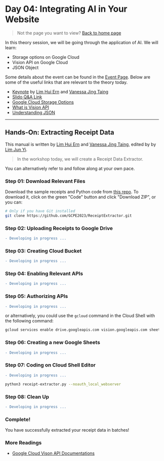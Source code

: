 # Day 04: Integrating AI in Your Website

> Not the page you want to view? [Back to home page](../README.md)

In this theory session, we will be going through the application of AI. We will learn:

* Storage options on Google Cloud
* Vision API on Google Cloud
* JSON Object

Some details about the event can be found in the [Event Page](https://gdsc.community.dev/events/details/developer-student-clubs-university-of-malaya-presents-gcpe-google-cloud-platform-for-everyone-workshop-2023-2023-03-26/). Below are some of the useful links that are relevant to the theory today.

* [Keynote](./assets/slide.pdf) by [Lim Hui Ern](https://github.com/huiern214) and [Vanessa Jing Taing](https://github.com/Vanessa-Taing)
* [Slido Q&A Link](https://app.sli.do/event/7KBiwvEjSCK3agsmE6yBvJ/live/questions)
* [Google Cloud Storage Options](https://cloud.google.com/products/storage)
* [What is Vision API](https://cloud.google.com/vision)
* [Understanding JSON](https://developer.mozilla.org/en-US/docs/Learn/JavaScript/Objects/JSON)

---

## Hands-On: Extracting Receipt Data

This manual is written by [Lim Hui Ern](https://github.com/huiern214) and [Vanessa Jing Taing](https://github.com/Vanessa-Taing), edited by by [Lim Jun Yi](https://github.com/LimJY03).

> In the workshop today, we will create a Receipt Data Extractor.

You can alternatively refer to <!--[these videos]()--> and follow along at your own pace.

### Step 01: Download Relevant Files

Download the sample receipts and Python code from [this repo](https://github.com/GCPE2023/ReceiptExtractor). To download it, click on the green "Code" button and click "Download ZIP", or you can:

```sh
# Only if you have Git installed
git clone https://github.com/GCPE2023/ReceiptExtractor.git
```

### Step 02: Uploading Receipts to Google Drive

```diff
- Developing in progress ...
```

### Step 03: Creating Cloud Bucket

```diff
- Developing in progress ...
```

### Step 04: Enabling Relevant APIs

```diff
- Developing in progress ...
```

### Step 05: Authorizing APIs

```diff
- Developing in progress ...
```

or alternatively, you could use the `gcloud` command in the Cloud Shell with the following command:

```sh
gcloud services enable drive.googleapis.com vision.googleapis.com sheets.googleapis.com
```

### Step 06: Creating a new Google Sheets

```diff
- Developing in progress ...
```

### Step 07: Coding on Cloud Shell Editor

```diff
- Developing in progress ...
```

```sh
python3 receipt-extractor.py --noauth_local_webserver
```

### Step 08: Clean Up

```diff
- Developing in progress ...
```

### Complete!

You have successfully extracted your receipt data in batches!

### More Readings

* [Google Cloud Vison API Documentations](https://cloud.google.com/vision/docs)
